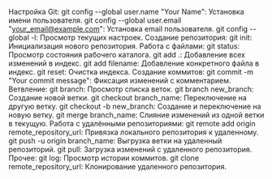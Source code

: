 Настройка Git:
git config --global user.name "Your Name": Установка имени пользователя.
git config --global user.email "your_email@example.com": Установка email пользователя.
git config --global -l: Просмотр текущих настроек.
Создание репозитория:
git init: Инициализация нового репозитория.
Работа с файлами:
git status: Просмотр состояния рабочего каталога.
git add .: Добавление всех изменений в индекс.
git add filename: Добавление конкретного файла в индекс.
git reset: Очистка индекса.
Создание коммитов:
git commit -m "Your commit message": Фиксация изменений с комментарием.
Ветвление:
git branch: Просмотр списка веток.
git branch new_branch: Создание новой ветки.
git checkout branch_name: Переключение на другую ветку.
git checkout -b new_branch: Создание и переключение на новую ветку.
git merge branch_name: Слияние изменений из одной ветки в текущую.
Работа с удалёнными репозиториями:
git remote add origin remote_repository_url: Привязка локального репозитория к удаленному.
git push -u origin branch_name: Выгрузка ветки на удаленный репозиторий.
git pull: Загрузка изменений с удаленного репозитория.
Прочее:
git log: Просмотр истории коммитов.
git clone remote_repository_url: Клонирование удаленного репозитория.